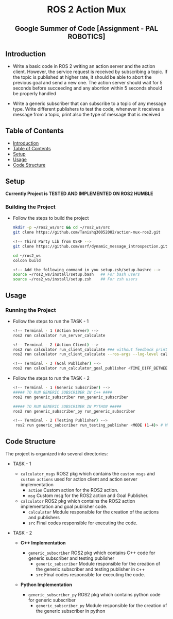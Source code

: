 <h1 align=center>
ROS 2 Action Mux</br>
</h1>
<h2 align=center>
Google Summer of Code [Assignment - PAL ROBOTICS]
</h2>

## Introduction

- Write a basic code in ROS 2 writing an action server and the action client. However, the service request is received by subscribing a topic. If the topic is published at higher rate, it should be able to abort the previous goal and send a new one. The action server should wait for 5 seconds before succeeding and any abortion within 5 seconds should be properly handled

- Write a generic subscriber that can subscribe to a topic of any message type. Write different publishers to test the code, whenever it receives a message from a topic, print also the type of message that is received

## Table of Contents

- [Introduction](#introduction)
- [Table of Contents](#table-of-contents)
- [Setup](#setup)
- [Usage](#usage)
- [Code Structure](#code-structure)

## Setup
**Currently Project is TESTED AND IMPLEMENTED ON ROS2 HUMBLE**
### Building the Project

- Follow the steps to build the project
  ```bash
  mkdir -p ~/ros2_ws/src && cd ~/ros2_ws/src
  git clone https://github.com/Tanishq30052002/action-mux-ros2.git

  <!-- Third Party Lib from OSRF -->
  git clone https://github.com/osrf/dynamic_message_introspection.git

  cd ~/ros2_ws
  colcon build

  <!-- Add the following command in you setup.zsh/setup.bashrc -->
  source ~/ros2_ws/install/setup.bash   ## For bash users
  source ~/ros2_ws/install/setup.zsh    ## For zsh users
  ```

## Usage

### Running the Project

- Follow the steps to run the TASK - 1
    ```bash
    <!-- Terminal - 1 (Action Server) -->
    ros2 run calculator run_server_calculate

    <!-- Terminal - 2 (Action Client) -->
    ros2 run calculator run_client_calculate ### without feedback printing
    ros2 run calculator run_client_calculate --ros-args --log-level calculator_action_client:=DEBUG ### with feedback printing

    <!-- Terminal - 3 (Goal Publisher) -->
    ros2 run calculator run_calculator_goal_publisher <TIME_DIFF_BETWEEN_2_GOALS in secs>
    ```

- Follow the steps to run the TASK - 2
    ```bash
    <!-- Terminal - 1 (Generic Subscriber) -->
    ##### TO RUN GENERIC SUBSCRIBER IN C++ ####
    ros2 run generic_subscriber run_generic_subscriber

    ##### TO RUN GENERIC SUBSCRIBER IN PYTHON #####
    ros2 run generic_subscriber_py run_generic_subscriber

    <!-- Terminal - 2 (Testing Publisher) -->
     ros2 run generic_subscriber run_testing_publisher <MODE (1-4)> # Mode -1: For String, Mode -2: Bool, Mode -3: Twist, Mode -4: Pose

    ```

## Code Structure

The project is organized into several directories:

- TASK - 1
    - `calculator_msgs` ROS2 pkg which contains the `custom msgs` and `custom actions` used for action client and action server implementation
      - `action` Custom action for the ROS2 action.
      - `msg` Custom msg for the ROS2 action and Goal Publisher.
    - `calculator` ROS2 pkg which contains the ROS2 action implementation and goal publisher code.
      - `calculator` Module responsible for the creation of the actions and publishers
      - `src` Final codes responsible for executing the code.

- TASK - 2
    - **C++ Implementation**
        - `generic_subscriber` ROS2 pkg which contains C++ code for generic subscriber and testing publisher
            - `generic_subscriber` Module responsible for the creation of the generic subscriber and testing publisher in c++
            - `src` Final codes responsible for executing the code.

    - **Python Implementation**
        - `generic_subscriber_py` ROS2 pkg which contains python code for generic subscriber
            - `generic_subscriber_py` Module responsible for the creation of the generic subscriber in python